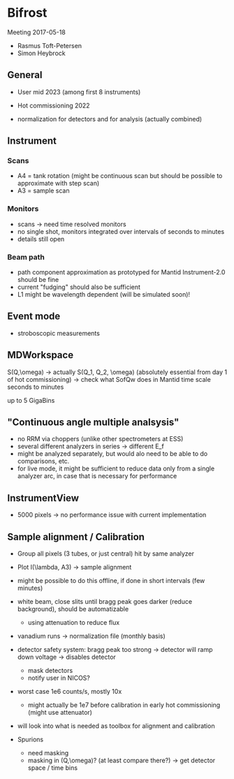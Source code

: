 # Bifrost

Meeting 2017-05-18

- Rasmus Toft-Petersen
- Simon Heybrock

## General

- User mid 2023 (among first 8 instruments)
- Hot commissioning 2022

- normalization for detectors and for analysis (actually combined)

## Instrument

### Scans

- A4 = tank rotation (might be continuous scan but should be possible to approximate with step scan)
- A3 = sample scan

### Monitors

- scans -> need time resolved monitors
- no single shot, monitors integrated over intervals of seconds to minutes
- details still open

### Beam path

- path component approximation as prototyped for Mantid Instrument-2.0 should be fine
- current "fudging" should also be sufficient
- L1 might be wavelength dependent (will be simulated soon)!

## Event mode

- stroboscopic measurements

## MDWorkspace

S(Q,\omega) -> actually S(Q_1, Q_2, \omega) (absolutely essential from day 1 of hot commissioning)
  -> check what SofQw does in Mantid
time scale seconds to minutes

up to 5 GigaBins



## "Continuous angle multiple analsysis"

- no RRM via choppers (unlike other spectrometers at ESS)
- several different analyzers in series -> different E_f
- might be analyzed separately, but would alo need to be able to do comparisons, etc.
- for live mode, it might be sufficient to reduce data only from a single analyzer arc, in case that is necessary for performance

## InstrumentView

- 5000 pixels -> no performance issue with current implementation

## Sample alignment / Calibration

- Group all pixels (3 tubes, or just central) hit by same analyzer
- Plot I(\lambda, A3) -> sample alignment
- might be possible to do this offline, if done in short intervals (few minutes)

- white beam, close slits until bragg peak goes darker (reduce background), should be automatizable
  - using attenuation to reduce flux

- vanadium runs -> normalization file (monthly basis)


- detector safety system: bragg peak too strong -> detector will ramp down voltage -> disables detector
  - mask detectors
  - notify user in NICOS?


- worst case 1e6 counts/s, mostly 10x
  - might actually be 1e7 before calibration in early hot commissioning (might use attenuator)

- will look into what is needed as toolbox for alignment and calibration


- Spurions
  - need masking
  - masking in (Q,\omega)? (at least compare there?) -> get detector space / time bins
